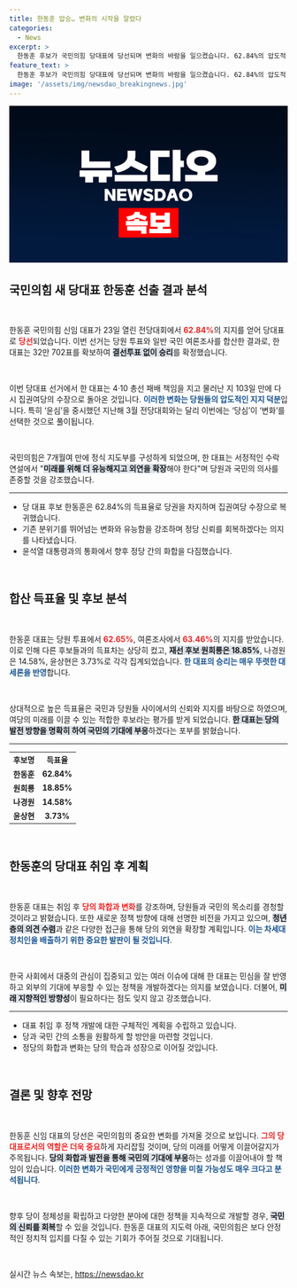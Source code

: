 ```yaml
---
title: 한동훈 압승… 변화의 시작을 알렸다
categories:
  - News
excerpt: >
  한동훈 후보가 국민의힘 당대표에 당선되며 변화의 바람을 일으켰습니다. 62.84%의 압도적 지지율로 집권 여당의 선장으로 돌아온 한 대표는 윤석열 대통령과의 화합을 다짐하며, 당의 미래를 위한 새로운 방향을 제시했습니다.
feature_text: >
  한동훈 후보가 국민의힘 당대표에 당선되며 변화의 바람을 일으켰습니다. 62.84%의 압도적 지지율로 집권 여당의 선장으로 돌아온 한 대표는 윤석열 대통령과의 화합을 다짐하며, 당의 미래를 위한 새로운 방향을 제시했습니다.
image: '/assets/img/newsdao_breakingnews.jpg'
---
```


<p><img src="/assets/img/newsdao_breakingnews.jpg" alt="pcversion 속보" /></p>

<h2 data-ke-size="size26">국민의힘 새 당대표 한동훈 선출 결과 분석</h2>

<p data-ke-size="size16">&nbsp;</p>

<p>한동훈 국민의힘 신임 대표가 23일 열린 전당대회에서 <b><span style="color: #ee2323;">62.84%</span></b>의 지지를 얻어 당대표로 <b><span style="color: #ee2323;">당선</span></b>되었습니다. 이번 선거는 당원 투표와 일반 국민 여론조사를 합산한 결과로, 한 대표는 32만 702표를 확보하여 <b><span style="background-color: #21538527;">결선투표 없이 승리</span></b>를 확정했습니다.  </p>

<p data-ke-size="size16">&nbsp;</p>

<p>이번 당대표 선거에서 한 대표는 4·10 총선 패배 책임을 지고 물러난 지 103일 만에 다시 집권여당의 수장으로 돌아온 것입니다. <b><span style="color: #1a5490;">이러한 변화는 당원들의 압도적인 지지 덕분</span></b>입니다. 특히 ‘윤심’을 중시했던 지난해 3월 전당대회와는 달리 이번에는 ‘당심’이 ‘변화’를 선택한 것으로 풀이됩니다.  </p>

<p data-ke-size="size16">&nbsp;</p>

<p>국민의힘은 7개월여 만에 정식 지도부를 구성하게 되었으며, 한 대표는 서정적인 수락 연설에서 "<b><span style="background-color: #21538527;">미래를 위해 더 유능해지고 외연을 확장</span></b>해야 한다"며 당원과 국민의 의사를 존중할 것을 강조했습니다.  </p>

<hr />

<ul>
<li>당 대표 후보 한동훈은 62.84%의 득표율로 당권을 차지하며 집권여당 수장으로 복귀했습니다.</li>
<li>기존 분위기를 뛰어넘는 변화와 유능함을 강조하며 정당 신뢰를 회복하겠다는 의지를 나타냈습니다.</li>
<li>윤석열 대통령과의 통화에서 향후 정당 간의 화합을 다짐했습니다.</li>
</ul>

<p data-ke-size="size16">&nbsp;</p>

<h2 data-ke-size="size26">합산 득표율 및 후보 분석</h2>

<p data-ke-size="size16">&nbsp;</p>

<p>한동훈 대표는 당원 투표에서 <b><span style="color: #ee2323;">62.65%</span></b>, 여론조사에서 <b><span style="color: #ee2323;">63.46%</span></b>의 지지를 받았습니다. 이로 인해 다른 후보들과의 득표차는 상당히 컸고, <b><span style="background-color: #21538527;">재선 후보 원희룡은 18.85%</span></b>, 나경원은 14.58%, 윤상현은 3.73%로 각각 집계되었습니다. <b><span style="color: #1a5490;">한 대표의 승리는 매우 뚜렷한 대세론을 반영</span></b>합니다.  </p>

<p data-ke-size="size16">&nbsp;</p>

<p>상대적으로 높은 득표율은 국민과 당원들 사이에서의 신뢰와 지지를 바탕으로 하였으며, 여당의 미래를 이끌 수 있는 적합한 후보라는 평가를 받게 되었습니다. <b><span style="background-color: #21538527;">한 대표는 당의 발전 방향을 명확히 하여 국민의 기대에 부응</span></b>하겠다는 포부를 밝혔습니다.  </p>

<hr />

<table style="width: 100%;">
<tr>
<th style="text-align: center; height: 17px;"><b>후보명</b></th>
<th style="text-align: center; height: 17px;"><b>득표율</b></th>
</tr>
<tr>
<td style="text-align: center; height: 17px;"><b>한동훈</b></td>
<td style="text-align: center; height: 17px;"><b>62.84%</b></td>
</tr>
<tr>
<td style="text-align: center; height: 17px;"><b>원희룡</b></td>
<td style="text-align: center; height: 17px;"><b>18.85%</b></td>
</tr>
<tr>
<td style="text-align: center; height: 17px;"><b>나경원</b></td>
<td style="text-align: center; height: 17px;"><b>14.58%</b></td>
</tr>
<tr>
<td style="text-align: center; height: 17px;"><b>윤상현</b></td>
<td style="text-align: center; height: 17px;"><b>3.73%</b></td>
</tr>
</table>

<p data-ke-size="size16">&nbsp;</p>

<h2 data-ke-size="size26">한동훈의 당대표 취임 후 계획</h2>

<p data-ke-size="size16">&nbsp;</p>

<p>한동훈 대표는 취임 후 <b><span style="color: #ee2323;">당의 화합과 변화</span></b>를 강조하며, 당원들과 국민의 목소리를 경청할 것이라고 밝혔습니다. 또한 새로운 정책 방향에 대해 선명한 비전을 가지고 있으며, <b><span style="background-color: #21538527;">청년층의 의견 수렴</span></b>과 같은 다양한 접근을 통해 당의 외연을 확장할 계획입니다. <b><span style="color: #1a5490;">이는 차세대 정치인을 배출하기 위한 중요한 발판이 될 것입니다</span></b>.  </p>

<p data-ke-size="size16">&nbsp;</p>

<p>한국 사회에서 대중의 관심이 집중되고 있는 여러 이슈에 대해 한 대표는 민심을 잘 반영하고 외부의 기대에 부응할 수 있는 정책을 개발하겠다는 의지를 보였습니다. 더불어, <b><span style="background-color: #21538527;">미래 지향적인 방향성</span></b>이 필요하다는 점도 잊지 않고 강조했습니다.  </p>

<hr />

<ul>
<li>대표 취임 후 정책 개발에 대한 구체적인 계획을 수립하고 있습니다.</li>
<li>당과 국민 간의 소통을 원활하게 할 방안을 마련할 것입니다.</li>
<li>정당의 화합과 변화는 당의 학습과 성장으로 이어질 것입니다.</li>
</ul>

<p data-ke-size="size16">&nbsp;</p>

<h2 data-ke-size="size26">결론 및 향후 전망</h2>

<p data-ke-size="size16">&nbsp;</p>

<p>한동훈 신임 대표의 당선은 국민의힘의 중요한 변화를 가져올 것으로 보입니다. <b><span style="color: #ee2323;">그의 당대표로서의 역할은 더욱 중요</span></b>하게 자리잡힐 것이며, 당의 미래를 어떻게 이끌어갈지가 주목됩니다. <b><span style="background-color: #21538527;">당의 화합과 발전을 통해 국민의 기대에 부응</span></b>하는 성과를 이끌어내야 할 책임이 있습니다. <b><span style="color: #1a5490;">이러한 변화가 국민에게 긍정적인 영향을 미칠 가능성도 매우 크다고 분석됩니다</span></b>.  </p>

<p data-ke-size="size16">&nbsp;</p>

<p>향후 당이 정체성을 확립하고 다양한 분야에 대한 정책을 지속적으로 개발할 경우, <b><span style="background-color: #21538527;">국민의 신뢰를 회복</span></b>할 수 있을 것입니다. 한동훈 대표의 지도력 아래, 국민의힘은 보다 안정적인 정치적 입지를 다질 수 있는 기회가 주어질 것으로 기대됩니다.  </p>

<p data-ke-size="size16">&nbsp;</p>
실시간 뉴스 속보는, <a href="https://newsdao.kr" rel="dofollow">https://newsdao.kr</a>


